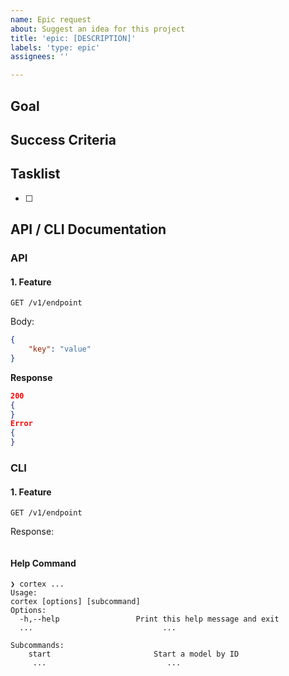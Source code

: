 ```yaml
---
name: Epic request
about: Suggest an idea for this project
title: 'epic: [DESCRIPTION]'
labels: 'type: epic'
assignees: ''

---
```

## Goal 


## Success Criteria


## Tasklist
- [ ] 

## API / CLI Documentation
### API 
#### 1. Feature
```
GET /v1/endpoint
```

Body:
```json
{
    "key": "value"
}
```
**Response**
```json
200
{
}
Error
{
}
```

### CLI 
#### 1. Feature 
```
GET /v1/endpoint
```
Response:
```
```
#### Help Command
```
❯ cortex ...
Usage:
cortex [options] [subcommand]
Options:
  -h,--help                 Print this help message and exit
  ...                             ...

Subcommands:
    start                       Start a model by ID
     ...                           ...
```